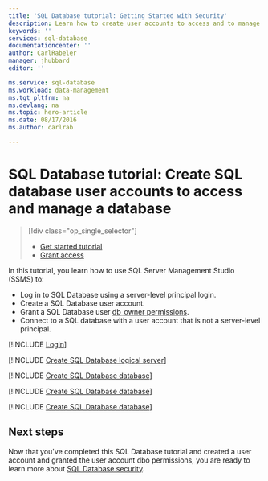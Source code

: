 ```yaml
---
title: 'SQL Database tutorial: Getting Started with Security'
description: Learn how to create user accounts to access and to manage a database.
keywords: ''
services: sql-database
documentationcenter: ''
author: CarlRabeler
manager: jhubbard
editor: ''

ms.service: sql-database
ms.workload: data-management
ms.tgt_pltfrm: na
ms.devlang: na
ms.topic: hero-article
ms.date: 08/17/2016
ms.author: carlrab

---
```

# SQL Database tutorial: Create SQL database user accounts to access and manage a database
> [!div class="op_single_selector"]
> * [Get started tutorial](sql-database-get-started-security.md)
> * [Grant access](sql-database-manage-logins.md)
> 
> 

In this tutorial, you learn how to use SQL Server Management Studio (SSMS) to:

* Log in to SQL Database using a server-level principal login.
* Create a SQL Database user account.
* Grant a SQL Database user [db_owner permissions](https://msdn.microsoft.com/library/ms189121.aspx#Anchor_0).
* Connect to a SQL database with a user account that is not a server-level principal.

[!INCLUDE [Login](../../includes/azure-getting-started-portal-login.md)]

[!INCLUDE [Create SQL Database logical server](../../includes/sql-database-sql-server-management-studio-connect-server-principal.md)]

[!INCLUDE [Create SQL Database database](../../includes/sql-database-create-new-database-user.md)]

[!INCLUDE [Create SQL Database database](../../includes/sql-database-grant-database-user-dbo-permissions.md)]

[!INCLUDE [Create SQL Database database](../../includes/sql-database-sql-server-management-studio-connect-user.md)]

## Next steps
Now that you've completed this SQL Database tutorial and created a user account and granted the user account dbo permissions, you are ready to learn more about 
[SQL Database security](sql-database-manage-logins.md).

